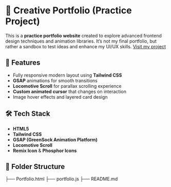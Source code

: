 # 🎨 Creative Portfolio (Practice Project)

This is a **practice portfolio website** created to explore advanced frontend design techniques and animation libraries. It’s not my final portfolio, but rather a sandbox to test ideas and enhance my UI/UX skills.
[Visit my project](https://pratice-82.netlify.app/)
## 🚀 Features

- Fully responsive modern layout using **Tailwind CSS**
- **GSAP** animations for smooth transitions
- **Locomotive Scroll** for parallax scrolling experience
- **Custom animated cursor** that changes on interaction
- Image hover effects and layered card design

## 🛠️ Tech Stack

- **HTML5**
- **Tailwind CSS**
- **GSAP (GreenSock Animation Platform)**
- **Locomotive Scroll**
- **Remix Icon** & **Phosphor Icons**

## 📂 Folder Structure
├── Portfolio.html
├── portfolio.js
├── README.md

